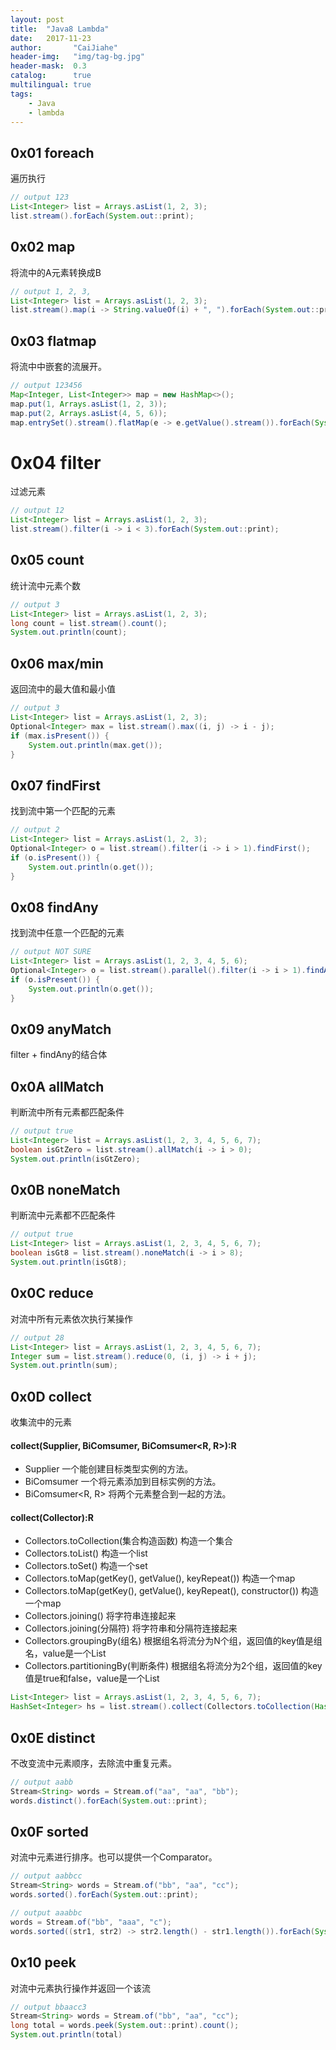 ```yaml
---
layout: post
title:  "Java8 Lambda"
date:   2017-11-23
author:       "CaiJiahe"
header-img:   "img/tag-bg.jpg"
header-mask:  0.3
catalog:      true
multilingual: true
tags:
    - Java
    - lambda
---
```


## 0x01 foreach
遍历执行
```java
// output 123
List<Integer> list = Arrays.asList(1, 2, 3);
list.stream().forEach(System.out::print);
```


## 0x02 map
将流中的A元素转换成B
```java
// output 1, 2, 3, 
List<Integer> list = Arrays.asList(1, 2, 3);
list.stream().map(i -> String.valueOf(i) + ", ").forEach(System.out::print);
```

## 0x03 flatmap
将流中中嵌套的流展开。
```java
// output 123456
Map<Integer, List<Integer>> map = new HashMap<>();
map.put(1, Arrays.asList(1, 2, 3));
map.put(2, Arrays.asList(4, 5, 6));
map.entrySet().stream().flatMap(e -> e.getValue().stream()).forEach(System.out::print);
```

# 0x04 filter
过滤元素
```java
// output 12
List<Integer> list = Arrays.asList(1, 2, 3);
list.stream().filter(i -> i < 3).forEach(System.out::print);
```
## 0x05 count
统计流中元素个数
```java
// output 3
List<Integer> list = Arrays.asList(1, 2, 3);
long count = list.stream().count();
System.out.println(count);
```

## 0x06 max/min
返回流中的最大值和最小值
```java
// output 3
List<Integer> list = Arrays.asList(1, 2, 3);
Optional<Integer> max = list.stream().max((i, j) -> i - j);
if (max.isPresent()) {
	System.out.println(max.get());
}
```

## 0x07 findFirst
找到流中第一个匹配的元素
```java
// output 2
List<Integer> list = Arrays.asList(1, 2, 3);
Optional<Integer> o = list.stream().filter(i -> i > 1).findFirst();
if (o.isPresent()) {
	System.out.println(o.get());
}
```

## 0x08 findAny
找到流中任意一个匹配的元素
```java
// output NOT SURE
List<Integer> list = Arrays.asList(1, 2, 3, 4, 5, 6);
Optional<Integer> o = list.stream().parallel().filter(i -> i > 1).findAny();
if (o.isPresent()) {
	System.out.println(o.get());
}
```

## 0x09 anyMatch
filter + findAny的结合体

## 0x0A allMatch
判断流中所有元素都匹配条件
```java
// output true
List<Integer> list = Arrays.asList(1, 2, 3, 4, 5, 6, 7);
boolean isGtZero = list.stream().allMatch(i -> i > 0);
System.out.println(isGtZero);
```

## 0x0B noneMatch
判断流中元素都不匹配条件
```java
// output true
List<Integer> list = Arrays.asList(1, 2, 3, 4, 5, 6, 7);
boolean isGt8 = list.stream().noneMatch(i -> i > 8);
System.out.println(isGt8);
```

## 0x0C reduce
对流中所有元素依次执行某操作
```java
// output 28
List<Integer> list = Arrays.asList(1, 2, 3, 4, 5, 6, 7);
Integer sum = list.stream().reduce(0, (i, j) -> i + j);
System.out.println(sum);
```

## 0x0D collect
收集流中的元素

#### collect(Supplier<R>, BiComsumer<R>, BiComsumer<R, R>):R
* Supplier<R> 一个能创建目标类型实例的方法。
* BiComsumer<R> 一个将元素添加到目标实例的方法。
* BiComsumer<R, R> 将两个元素整合到一起的方法。

#### collect(Collector):R
* Collectors.toCollection(集合构造函数) 构造一个集合
* Collectors.toList() 构造一个list
* Collectors.toSet() 构造一个set
* Collectors.toMap(getKey(), getValue(), keyRepeat()) 构造一个map
* Collectors.toMap(getKey(), getValue(), keyRepeat(), constructor()) 构造一个map
* Collectors.joining() 将字符串连接起来
* Collectors.joining(分隔符) 将字符串和分隔符连接起来
* Collectors.groupingBy(组名) 根据组名将流分为N个组，返回值的key值是组名，value是一个List
* Collectors.partitioningBy(判断条件) 根据组名将流分为2个组，返回值的key值是true和false，value是一个List

```java
List<Integer> list = Arrays.asList(1, 2, 3, 4, 5, 6, 7);
HashSet<Integer> hs = list.stream().collect(Collectors.toCollection(HashSet::new));
```

## 0x0E distinct
不改变流中元素顺序，去除流中重复元素。
```java
// output aabb
Stream<String> words = Stream.of("aa", "aa", "bb");
words.distinct().forEach(System.out::print);
```

## 0x0F sorted
对流中元素进行排序。也可以提供一个Comparator。
```java
// output aabbcc
Stream<String> words = Stream.of("bb", "aa", "cc");
words.sorted().forEach(System.out::print);

// output aaabbc
words = Stream.of("bb", "aaa", "c");
words.sorted((str1, str2) -> str2.length() - str1.length()).forEach(System.out::print);
```

## 0x10 peek
对流中元素执行操作并返回一个该流
```java
// output bbaacc3
Stream<String> words = Stream.of("bb", "aa", "cc");
long total = words.peek(System.out::print).count();
System.out.println(total)
```